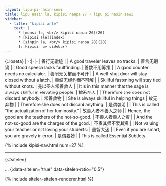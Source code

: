 ```yaml
---
layout: lipu-pi-nasin-sewi
title: lipu nasin la, kipisi nanpa 27 • lipu pi nasin sewi
sidebar:
  - title: "kipisi ante"
    text: |
      * [monsi la, <br/> kipisi nanpa 26](26)
      * [kipisi ale](index)
      * [sinpin la, <br/> kipisi nanpa 28](28)
      {:.kipisi-nav-sidebar}
---
```


{:.loseta}
|:-:|-|-
| 善行无辙迹               |  | A good traveler leaves no tracks.
| 善言无瑕谪               |  | Good speech lacks faultfinding.
| 善数不用筹策             |  | A good counter needs no calculator.
| 善闭无关楗而不可开       |  | A well-shut door will stay closed without a latch.
| 善结无绳约而不可解       |  | Skillful fastening will stay tied without knots.
| 是以圣人常善救人         |  | It is in this manner that the sage is always skillful in elevating people.
| 故无弃人                 |  | Therefore she does not discard anybody.
| 常善救物                 |  | She is always skillful in helping things
| 故无弃物                 |  | Therefore she does not discard anything.
| 是谓袭明                 |  | This is called “the actualization of her luminosity.”
| 故善人者<wbr/>不善人之师 |  | Hence, the good are the teachers of the not-so-good.
| 不善人者<wbr/>善人之资   |  | And the not-so-good are the charges of the good.
| 不贵其师<wbr/>不爱其资   |  | Not valuing your teacher or not loving your students:
| 虽智大迷                 |  | Even if you are smart, you are gravely in error.
| 是谓要妙                 |  | This is called Essential Subtlety.

{% include kipisi-nav.html num=27 %}

-------
{:#sitelen}

...
{:data-sitelen="true" data-sitelen-ratio="0.5"}

{% include sitelen-sitelen-renderer.html %}
